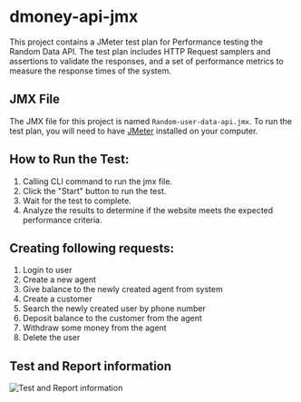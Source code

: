 # dmoney-api-jmx
This project contains a JMeter test plan for Performance testing the Random Data API. The test plan includes HTTP Request samplers and assertions to validate the responses, and a set of performance metrics to measure the response times of the system.


## JMX File
The JMX file for this project is named `Random-user-data-api.jmx`. To run the test plan, you will need to have [JMeter](https://jmeter.apache.org) installed on your computer.

## How to Run the Test:
1. Calling CLI command to run the jmx file.
2. Click the "Start" button to run the test.
3. Wait for the test to complete.
4. Analyze the results to determine if the website meets the expected performance criteria.

## Creating following requests:
1. Login to user
2. Create a new agent
3. Give balance to the newly created agent from system
4. Create a customer
5. Search the newly created user by phone number
6. Deposit balance to the customer from the agent
7. Withdraw some money from the agent
8. Delete the user

## Test and Report information
![Test and Report information](https://user-images.githubusercontent.com/52671754/215770931-3662907b-bf65-45f9-be0f-4f5d3344a885.png)
